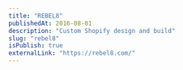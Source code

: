 ```yaml
---
title: "REBEL8"
publishedAt: 2016-08-01
description: "Custom Shopify design and build"
slug: "rebel8"
isPublish: true
externalLink: "https://rebel8.com/"
---
```


